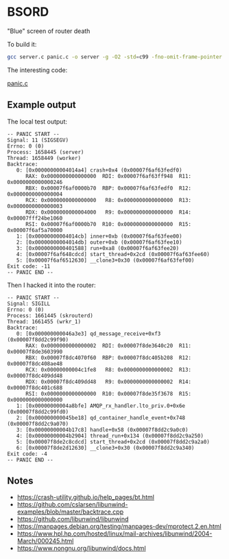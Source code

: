 # BSORD

"Blue" screen of router death

To build it:

~~~ sh
gcc server.c panic.c -o server -g -O2 -std=c99 -fno-omit-frame-pointer -lunwind -Wall -Wextra
~~~

The interesting code:

[panic.c](panic.c)

## Example output

The local test output:

~~~
-- PANIC START --
Signal: 11 (SIGSEGV)
Errno: 0 (0)
Process: 1658445 (server)
Thread: 1658449 (worker)
Backtrace:
   0: [0x00000000004014a4] crash+0x4 (0x00007f6af63fedf0)
      RAX: 0x0000000000000000  RDI: 0x00007f6af63ff948  R11: 0x0000000000000246
      RBX: 0x00007f6af0000b70  RBP: 0x00007f6af63fedf0  R12: 0x0000000000000004
      RCX: 0x0000000000000000   R8: 0x0000000000000000  R13: 0x0000000000000003
      RDX: 0x0000000000004000   R9: 0x0000000000000000  R14: 0x00007fff24be1060
      RSI: 0x00007f6af0000b70  R10: 0x0000000000000000  R15: 0x00007f6af5a70000
   1: [0x00000000004014cb] inner+0xb (0x00007f6af63fee00)
   2: [0x00000000004014db] outer+0xb (0x00007f6af63fee10)
   3: [0x0000000000401588] run+0xa8 (0x00007f6af63fee20)
   4: [0x00007f6af648cdcd] start_thread+0x2cd (0x00007f6af63fee60)
   5: [0x00007f6af6512630] __clone3+0x30 (0x00007f6af63fef00)
Exit code: -11
-- PANIC END --
~~~

Then I hacked it into the router:

~~~
-- PANIC START --
Signal: SIGILL
Errno: 0 (0)
Process: 1661445 (skrouterd)
Thread: 1661455 (wrkr_1)
Backtrace:
   0: [0x000000000046a3e3] qd_message_receive+0xf3 (0x00007f8dd2c99f90)
      RAX: 0x0000000000000002  RDI: 0x00007f8de3640c20  R11: 0x00007f8de3603990
      RBX: 0x00007f8dc4070f60  RBP: 0x00007f8dc405b208  R12: 0x00007f8dc408ae48
      RCX: 0x00000000004c1fe8   R8: 0x0000000000000002  R13: 0x00007f8dc409dd48
      RDX: 0x00007f8dc409dd48   R9: 0x0000000000000002  R14: 0x00007f8dc401c688
      RSI: 0x0000000000000000  R10: 0x00007f8de35f3678  R15: 0x0000000000000000
   1: [0x00000000004a8bfe] AMQP_rx_handler.lto_priv.0+0x6e (0x00007f8dd2c99fd0)
   2: [0x000000000045be18] qd_container_handle_event+0x748 (0x00007f8dd2c9a070)
   3: [0x00000000004b17c8] handle+0x58 (0x00007f8dd2c9a0c0)
   4: [0x00000000004b2904] thread_run+0x134 (0x00007f8dd2c9a250)
   5: [0x00007f8de2c8cdcd] start_thread+0x2cd (0x00007f8dd2c9a2a0)
   6: [0x00007f8de2d12630] __clone3+0x30 (0x00007f8dd2c9a340)
Exit code: -4
-- PANIC END --
~~~

## Notes

* https://crash-utility.github.io/help_pages/bt.html
* https://github.com/cslarsen/libunwind-examples/blob/master/backtrace.cpp
* https://github.com/libunwind/libunwind
* https://manpages.debian.org/testing/manpages-dev/mprotect.2.en.html
* https://www.hpl.hp.com/hosted/linux/mail-archives/libunwind/2004-March/000245.html
* https://www.nongnu.org/libunwind/docs.html
